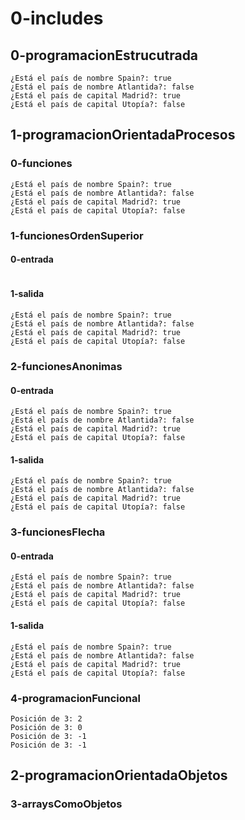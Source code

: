 # 0-includes

## 0-programacionEstrucutrada

~~~
¿Está el país de nombre Spain?: true
¿Está el país de nombre Atlantida?: false
¿Está el país de capital Madrid?: true
¿Está el país de capital Utopía?: false
~~~

## 1-programacionOrientadaProcesos

### 0-funciones

~~~
¿Está el país de nombre Spain?: true
¿Está el país de nombre Atlantida?: false
¿Está el país de capital Madrid?: true
¿Está el país de capital Utopía?: false
~~~

### 1-funcionesOrdenSuperior

#### 0-entrada

~~~

~~~

#### 1-salida

~~~
¿Está el país de nombre Spain?: true
¿Está el país de nombre Atlantida?: false
¿Está el país de capital Madrid?: true
¿Está el país de capital Utopía?: false
~~~

### 2-funcionesAnonimas

#### 0-entrada

~~~
¿Está el país de nombre Spain?: true
¿Está el país de nombre Atlantida?: false
¿Está el país de capital Madrid?: true
¿Está el país de capital Utopía?: false
~~~

#### 1-salida

~~~
¿Está el país de nombre Spain?: true
¿Está el país de nombre Atlantida?: false
¿Está el país de capital Madrid?: true
¿Está el país de capital Utopía?: false
~~~

### 3-funcionesFlecha


#### 0-entrada

~~~
¿Está el país de nombre Spain?: true
¿Está el país de nombre Atlantida?: false
¿Está el país de capital Madrid?: true
¿Está el país de capital Utopía?: false
~~~

#### 1-salida

~~~
¿Está el país de nombre Spain?: true
¿Está el país de nombre Atlantida?: false
¿Está el país de capital Madrid?: true
¿Está el país de capital Utopía?: false
~~~

### 4-programacionFuncional

~~~
Posición de 3: 2
Posición de 3: 0
Posición de 3: -1
Posición de 3: -1
~~~

## 2-programacionOrientadaObjetos

### 3-arraysComoObjetos

~~~

~~~

